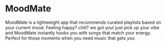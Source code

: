 # MoodMate
MoodMate is a lightweight app that recommends curated playlists based on your current mood. Feeling happy? chill? we got you! just pick up your vibe and MoodMate instantly hooks you with songs that match your energy. Perfect for those moments when you need music that gets you
